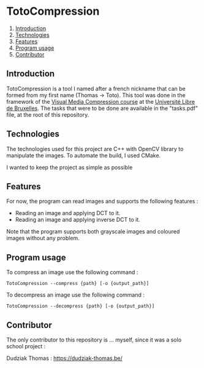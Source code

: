 # TotoCompression

1. [Introduction](#intro)
2. [Technologies](#technologies)
3. [Features](#features)
4. [Program usage](#usage)
5. [Contributor](#contributor)

<a name="intro"></a>

## Introduction

TotoCompression is a tool I named after a french nickname that can be formed from my first name (Thomas -> Toto). This tool was done in the framework of the [Visual Media Compression course](https://www.ulb.be/fr/programme/info-h516) at the [Université Libre de Bruxelles](https://www.ulb.be). The tasks that were to be done are available in the "tasks.pdf" file, at the root of this repository.

<a name="technologies"></a>

## Technologies

The technologies used for this project are C++ with OpenCV library to manipulate the images. To automate the build, I used CMake.

I wanted to keep the project as simple as possible 

<a name="features"></a>

## Features

For now, the program can read images and supports the following features :

- Reading an image and applying DCT to it.
- Reading an image and applying inverse DCT to it.

Note that the program supports both grayscale images and coloured images without any problem.

<a name="usage"></a>

## Program usage

To compress an image use the following command :

```
TotoCompression --compress {path} [-o {output_path}]
```

To decompress an image use the following command :

```
TotoCompression --decompress {path} [-o {output_path}]
```


<a name="contributor"></a>

## Contributor

The only contributor to this repository is ... myself, since it was a solo school project :

Dudziak Thomas : https://dudziak-thomas.be/


